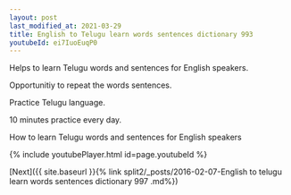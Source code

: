 ```yaml
---
layout: post
last_modified_at: 2021-03-29
title: English to Telugu learn words sentences dictionary 993 
youtubeId: ei7IuoEuqP0
---
```

 
 
Helps to learn Telugu words and sentences for English speakers.

Opportunitiy to repeat the words sentences. 

Practice Telugu language. 
 
10 minutes practice every day. 
 
How to learn Telugu words and sentences for English speakers 
 
{% include youtubePlayer.html id=page.youtubeId %}
 
 
[Next]({{ site.baseurl }}{% link  split2/_posts/2016-02-07-English to telugu learn words sentences dictionary 997 .md%})
 
